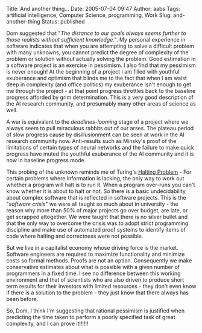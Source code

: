 Title: And another thing...
Date: 2005-07-04 09:47
Author: aabs
Tags: artificial intelligence, Computer Science, programming, Work
Slug: and-another-thing
Status: published

Dom suggested that "*The distance to our goals always seems further to those realists without sufficient knowledge.*". My personal experience in software indicates that when you are attempting to solve a difficult problem with many unknowns, you cannot predict the degree of complexity of the problem or solution without actually solving the problem. Good estimation in a software project is an exercise in pessimism. I also find that my pessimism is never enough! At the beginning of a project I am filled with youthful exuberance and optimism that blinds me to the fact that when I am waist deep in complexity (and office politics) my exuberance isn't enough to get me through the project - at that point progress throttles back to the baseline progress afforded by grim determination. This is a very good description of the AI research community, and presumably many other areas of science as well.

A war is equivalent to the *deadlines-looming* stage of a project where we always seem to pull miraculous rabbits out of our arses. The plateau period of slow progress cause by disillusionment can be seen at work in the AI research community now. Anti-results such as Minsky's proof of the limitations of certain types of neural networks and the failure to make quick progress have muted the youthful exuberance of the AI community and it is now in baseline progress mode.

This probing of the unknown reminds me of Turing's [Halting Problem](http://en.wikipedia.org/wiki/Halting_problem) - For certain problems where information is lacking, the only way to work out whether a program will halt is to run it. When a program over-runs you can't know whether it is about to halt or not. So there is a basic undecidability about complex software that is reflected in software projects. This is the "*software crisis*" we were all taught so much about in university - the reason why more than 50% of major projects go over budget, are late, or get scrapped altogether. We were taught that there is no silver bullet and that the only way to overcome the crisis was to adopt strict programming discipline and make use of automated proof systems to identify items of code where halting and correctness were not possible.

But we live in a capitalist economy whose driving force is the market. Software engineers are required to maximize functionality and minimize costs so formal methods. Proofs are not an option. Consequently we make conservative estimates about what is possible with a given number of programmers in a fixed time. I see no difference between this working environment and that of scientists who are also driven to produce short term results for their investors with limited resources - they don't even know if there is a solution to the problem - they just know that there always has been before.

So, Dom, I think I'm suggesting that rational pessimism is justified when predicting the time taken to perform a poorly specified task of great complexity, and I can prove it!!!!!!
